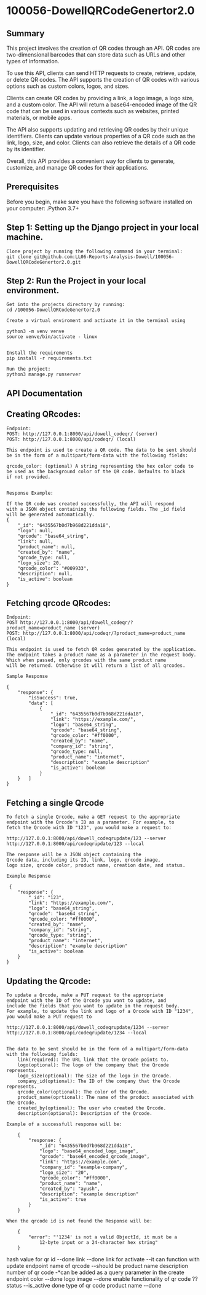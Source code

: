 # 100056-DowellQRCodeGenertor2.0

## Summary
This project involves the creation of QR codes through an API.
QR codes are two-dimensional barcodes that can store data such 
as URLs and other types of information.

To use this API, clients can send HTTP requests to create, retrieve, 
update, or delete QR codes. The API supports the creation of QR 
codes with various options such as custom colors, logos, and sizes.

Clients can create QR codes by providing a link, a logo image, a 
logo size, and a custom color. The API will return a base64-encoded 
image of the QR code that can be used in various contexts such as 
websites, printed materials, or mobile apps.

The API also supports updating and retrieving QR codes by their unique
 identifiers. Clients can update various properties of a QR code such 
 as the link, logo, size, and color. Clients can also retrieve the 
 details of a QR code by its identifier.

Overall, this API provides a convenient way for clients to generate, 
customize, and manage QR codes for their applications.



## Prerequisites

Before you begin, make sure you have the following software installed on your computer:
    .Python 3.7+
    
## Step 1: Setting up the Django project in your local machine.
    
    Clone project by running the following command in your terminal:
    git clone git@github.com:LL06-Reports-Analysis-Dowell/100056-DowellQRCodeGenertor2.0.git

## Step 2: Run the Project in your local environment.

    Get into the projects directory by running:
    cd /100056-DowellQRCodeGenertor2.0

    Create a virtual enviroment and activate it in the terminal using
    
    python3 -m venv venve
    source venve/bin/activate - linux
    

    Install the requirements
    pip install -r requirements.txt

    Run the project:
    python3 manage.py runserver

## API Documentation 
## Creating QRcodes:
    Endpoint: 
    POST: http://127.0.0.1:8000/api/dowell_codeqr/ (server) 
    POST: http://127.0.0.1:8000/api/codeqr/ (local)

    This endpoint is used to create a QR code. The data to be sent should 
    be in the form of a multipart/form-data with the following fields:

    qrcode_color: (optional) A string representing the hex color code to
    be used as the background color of the QR code. Defaults to black 
    if not provided.


    Response Example:

    If the QR code was created successfully, the API will respond 
    with a JSON object containing the following fields. The _id field
    will be generated automatically.
    {
        "_id": "6435567b0d7b968d221dda18",
        "logo": null,
        "qrcode": "base64_string",
        "link": null,
        "product_name": null,
        "created_by": "name",
        "qrcode_type: null,
        "logo_size": 20,
        "qrcode_color": "#009933",
        "description": null,
        "is_active": boolean
    }


## Fetching qrcode QRcodes:
    Endpoint: 
    POST http://127.0.0.1:8000/api/dowell_codeqr/?product_name=product_name (server) 
    POST: http://127.0.0.1:8000/api/codeqr/?product_name=product_name (local)
    
    This endpoint is used to fetch QR codes generated by the application.
    The endpoint takes a product name as a parameter in the request body. 
    Which when passed, only qrcodes with the same product name 
    will be returned. Otherwise it will return a list of all qrcodes.

    Sample Response
    
    {
        "response": {
            "isSuccess": true,
            "data": [
                {
                    "_id": "6435567b0d7b968d221dda18",
                    "link": "https://example.com/",
                    "logo": "base64_string",
                    "qrcode": "base64_string",
                    "qrcode_color: "#ff0000",
                    "created_by": "name",
                    "company_id": "string",
                    "qrcode_type: null,
                    "product_name": "internet",
                    "description": "example description"
                    "is_active": boolean
                }
        }   ]
    }
    



## Fetching a single Qrcode
        
    To fetch a single Qrcode, make a GET request to the appropriate
    endpoint with the Qrcode's ID as a parameter. For example, to
    fetch the Qrcode with ID "123", you would make a request to:
    
    http://127.0.0.1:8000/api/dowell_codeqrupdate/123 --server
    http://127.0.0.1:8000/api/codeqrupdate/123 --local
    
    The response will be a JSON object containing the 
    Qrcode data, including its ID, link, logo, qrcode image,
    logo size, qrcode color, product name, creation date, and status.

    Example Response
    
     {
        "response": {
            "_id": "123",
            "link": "https://example.com/",
            "logo": "base64_string",
            "qrcode": "base64_string",
            "qrcode_color: "#ff0000",
            "created_by": "name",
            "company_id": "string",
            "qrcode_type: "string",
            "product_name": "internet",
            "description": "example description"
            "is_active": boolean
        }
    }
    

## Updating the Qrcode:

    To update a Qrcode, make a PUT request to the appropriate
    endpoint with the ID of the Qrcode you want to update, and 
    include the fields that you want to update in the request body. 
    For example, to update the link and logo of a Qrcode with ID "1234", 
    you would make a PUT request to 
    
    http://127.0.0.1:8000/api/dowell_codeqrupdate/1234 --server
    http://127.0.0.1:8000/api/codeqrupdate/1234 --local
    

    The data to be sent should be in the form of a multipart/form-data 
    with the following fields:
        link(required): The URL link that the Qrcode points to.
        logo(optional): The logo of the company that the Qrcode represents.
        logo_size(optional): The size of the logo in the Qrcode.
        company_id(optional): The ID of the company that the Qrcode represents.
        qrcode_color(optional): The color of the Qrcode.
        product_name(oprtional): The name of the product associated with the Qrcode.
        created_by(optional): The user who created the Qrcode.
        description(optional): Description of the Qrcode.

    Example of a successfull response will be:
    
        {
            "response: {   
                "_id": "6435567b0d7b968d221dda18",
                "logo": "base64_encoded_logo_image",
                "qrcode": "base64_encoded_qrcode_image",
                "link": "https://example.com",
                "company_id": "example-company",
                "logo_size": "20",
                "qrcode_color": "#ff0000",
                "product_name": "name",
                "created_by": "ayush",
                "description": "example description" 
                "is_active": true
            }
        }
        
    When the qrcode id is not found the Response will be:

        {
            "error": "'1234' is not a valid ObjectId, it must be a
                12-byte input or a 24-character hex string"
        }
    




hash value for qr id --done
link --done
link for activate --it can function with update endpoint
name of qrcode --should be product name
description 
number of qr code -*can be added as a query parameter in the create endpoint
color --done
logo image --done
enable functionality of qr code ??
status --is_active done
type of qr code 
product name --done